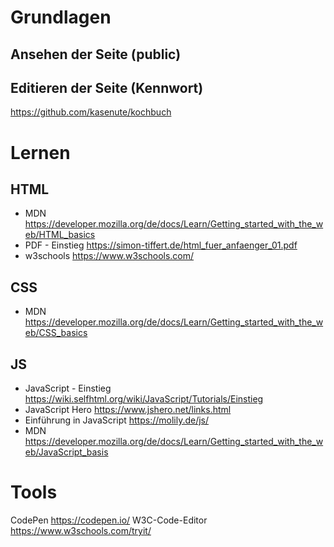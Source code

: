 # Grundlagen

## Ansehen der Seite (public)
[](https://kasenute.github.io/kochbuch/)
  
## Editieren der Seite (Kennwort)
https://github.com/kasenute/kochbuch

# Lernen  

## HTML
* MDN https://developer.mozilla.org/de/docs/Learn/Getting_started_with_the_web/HTML_basics
* PDF - Einstieg https://simon-tiffert.de/html_fuer_anfaenger_01.pdf
* w3schools https://www.w3schools.com/

## CSS
* MDN https://developer.mozilla.org/de/docs/Learn/Getting_started_with_the_web/CSS_basics

## JS
* JavaScript - Einstieg https://wiki.selfhtml.org/wiki/JavaScript/Tutorials/Einstieg
* JavaScript Hero https://www.jshero.net/links.html
* Einführung in JavaScript https://molily.de/js/
* MDN https://developer.mozilla.org/de/docs/Learn/Getting_started_with_the_web/JavaScript_basis
  
# Tools
CodePen https://codepen.io/
W3C-Code-Editor  https://www.w3schools.com/tryit/
